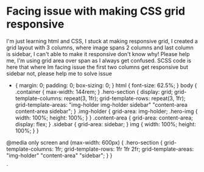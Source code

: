 
# Facing issue with making CSS grid responsive

I'm just learning html and CSS, I stuck at making responsive grid, I created a grid layout with 3 columns, where image spans 2 columns and last column is sidebar, I can't able to make it responsive don't know why! Please help me, I'm using grid area over span as I always get confused.
SCSS code is here that where Im facing issue the first two columns get responsive but sidebar not, please help me to solve issue

* {
  margin: 0;
  padding: 0;
  box-sizing: 0;
}
html {
  font-size: 62.5%;
}
body {
  .container {
    max-width: 144rem;
  }
  .hero-section {
    display: grid;
    grid-template-columns: repeat(3, 1fr);
    grid-template-rows: repeat(3, 1fr);
    grid-template-areas:
      "img-holder img-holder sidebar"
      "content-area content-area sidebar";
  }
  .img-holder {
    grid-area: img-holder;
    .hero-img {
      width: 100%;
      height: 100%;
    }
  }
  .content-area {
    grid-area: content-area;
    display: flex;
  }
  .sidebar {
    grid-area: sidebar;
  }
  img {
    width: 100%;
    height: 100%;
  }
}

@media only screen and (max-width: 600px) {
  .hero-section {
    grid-template-columns: 1fr;
    grid-template-rows: 1fr 1fr 2fr;
    grid-template-areas:
      "img-holder"
      "content-area"
      "sidebar";
  }
}


`

        